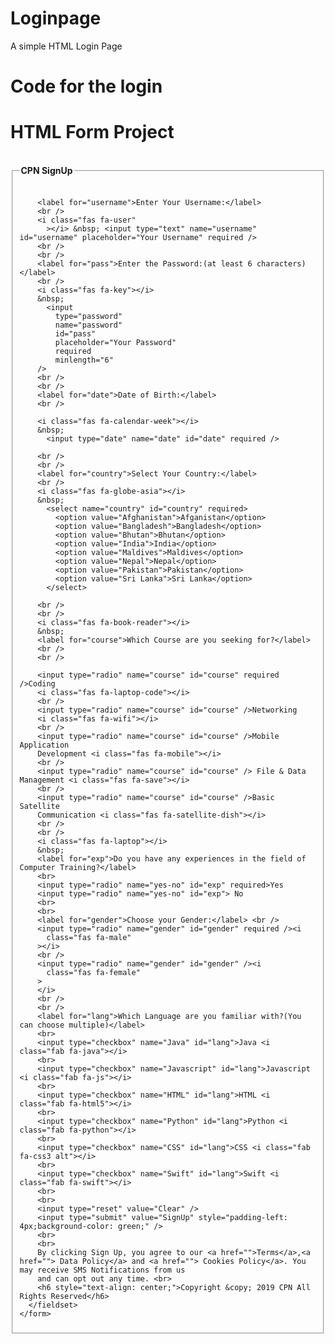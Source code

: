 # Loginpage
A simple HTML Login Page
# Code for the login 

<!DOCTYPE html>
<html>
  <head>
    <title>CPN-SignUp</title>
    <link
      rel="stylesheet"
      href="https://cdnjs.cloudflare.com/ajax/libs/font-awesome/5.11.2/css/all.min.css"
    />
   <link rel="icon" href="./jpg/cpn1.png">
  <link rel="stylesheet" href="./style1.css">
   
  </head>
  <body>
    <h1>HTML Form Project</h1>
    <br />
    <form action="" method="GET">
      <fieldset>
        <legend><b>CPN SignUp</b></legend>
        <br />

        <label for="username">Enter Your Username:</label>
        <br />
        <i class="fas fa-user" 
          ></i> &nbsp; <input type="text" name="username" id="username" placeholder="Your Username" required />
        <br />
        <br />
        <label for="pass">Enter the Password:(at least 6 characters)</label>
        <br />
        <i class="fas fa-key"></i>
        &nbsp;
          <input
            type="password"
            name="password"
            id="pass"
            placeholder="Your Password"
            required
            minlength="6"
        />
        <br />
        <br />
        <label for="date">Date of Birth:</label>
        <br />
        
        <i class="fas fa-calendar-week"></i>
        &nbsp;
          <input type="date" name="date" id="date" required />
      
        <br />
        <br />
        <label for="country">Select Your Country:</label>
        <br />
        <i class="fas fa-globe-asia"></i>
        &nbsp;
          <select name="country" id="country" required>
            <option value="Afghanistan">Afganistan</option>
            <option value="Bangladesh">Bangladesh</option>
            <option value="Bhutan">Bhutan</option>
            <option value="India">India</option>
            <option value="Maldives">Maldives</option>
            <option value="Nepal">Nepal</option>
            <option value="Pakistan">Pakistan</option>
            <option value="Sri Lanka">Sri Lanka</option>
          </select>
       
        <br />
        <br />
        <i class="fas fa-book-reader"></i>
        &nbsp;
        <label for="course">Which Course are you seeking for?</label>
        <br />
        <br />

        <input type="radio" name="course" id="course" required />Coding
        <i class="fas fa-laptop-code"></i>
        <br />
        <input type="radio" name="course" id="course" />Networking
        <i class="fas fa-wifi"></i>
        <br />
        <input type="radio" name="course" id="course" />Mobile Application
        Development <i class="fas fa-mobile"></i>
        <br />
        <input type="radio" name="course" id="course" /> File & Data Management <i class="fas fa-save"></i>
        <br />
        <input type="radio" name="course" id="course" />Basic Satellite
        Communication <i class="fas fa-satellite-dish"></i>
        <br />
        <br />
        <i class="fas fa-laptop"></i>
        &nbsp;
        <label for="exp">Do you have any experiences in the field of Computer Training?</label>
        <br>
        <input type="radio" name="yes-no" id="exp" required>Yes
        <input type="radio" name="yes-no" id="exp"> No
        <br>
        <br>
        <label for="gender">Choose your Gender:</label> <br />
        <input type="radio" name="gender" id="gender" required /><i
          class="fas fa-male"
        ></i>
        <br />
        <input type="radio" name="gender" id="gender" /><i
          class="fas fa-female"
        >
        </i>
        <br />
        <br />
        <label for="lang">Which Language are you familiar with?(You can choose multiple)</label>
        <br>
        <input type="checkbox" name="Java" id="lang">Java <i class="fab fa-java"></i> 
        <br>
        <input type="checkbox" name="Javascript" id="lang">Javascript <i class="fab fa-js"></i>
        <br>
        <input type="checkbox" name="HTML" id="lang">HTML <i class="fab fa-html5"></i>
        <br>
        <input type="checkbox" name="Python" id="lang">Python <i class="fab fa-python"></i>
        <br>
        <input type="checkbox" name="CSS" id="lang">CSS <i class="fab fa-css3 alt"></i>
        <br>
        <input type="checkbox" name="Swift" id="lang">Swift <i class="fab fa-swift"></i>
        <br>
        <br>
        <input type="reset" value="Clear" />
        <input type="submit" value="SignUp" style="padding-left: 4px;background-color: green;" />
        <br>
        <br>
        By clicking Sign Up, you agree to our <a href="">Terms</a>,<a href=""> Data Policy</a> and <a href=""> Cookies Policy</a>. You may receive SMS Notifications from us
        and can opt out any time. <br>
        <h6 style="text-align: center;">Copyright &copy; 2019 CPN All Rights Reserved</h6>
      </fieldset>
    </form>
  </body>
</html>
